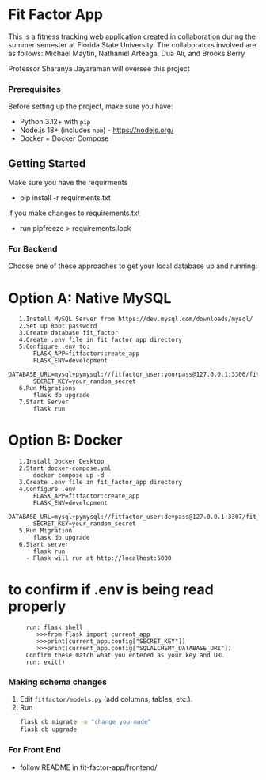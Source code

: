 # Fit Factor App
This is a fitness tracking web application created in collaboration during the summer semester at Florida State University. The collaborators involved are as follows: Michael Maytin, Nathaniel Arteaga, Dua Ali, and Brooks Berry

Professor Sharanya Jayaraman will oversee this project


### Prerequisites
Before setting up the project, make sure you have:

- Python 3.12+ with `pip`
- Node.js 18+ (includes `npm`) - https://nodejs.org/
- Docker + Docker Compose



## Getting Started
Make sure you have the requirments
- pip install -r requirments.txt

if you make changes to  requirements.txt
  - run pipfreeze > requirements.lock


### For Backend
Choose one of these approaches to get your local database up and running:

   # Option A: Native MySQL 
       1.Install MySQL Server from https://dev.mysql.com/downloads/mysql/
       2.Set up Root password
       3.Create database fit_factor
       4.Create .env file in fit_factor_app directory
       5.Configure .env to:
           FLASK_APP=fitfactor:create_app
           FLASK_ENV=development
           DATABASE_URL=mysql+pymysql://fitfactor_user:yourpass@127.0.0.1:3306/fit_factor
           SECRET_KEY=your_random_secret
       6.Run Migrations
           flask db upgrade
       7.Start Server
           flask run

   # Option B: Docker 
       1.Install Docker Desktop
       2.Start docker-compose.yml
           docker compose up -d
       3.Create .env file in fit_factor_app directory
       4.Configure .env
           FLASK_APP=fitfactor:create_app
           FLASK_ENV=development
           DATABASE_URL=mysql+pymysql://fitfactor_user:devpass@127.0.0.1:3307/fit_factor
           SECRET_KEY=your_random_secret
       5.Run Migration
           flask db upgrade
       6.Start server
           flask run
         - Flask will run at http://localhost:5000

   # to confirm if .env is being read properly
         run: flask shell
            >>>from flask import current_app
            >>>print(current_app.config["SECRET_KEY"])
            >>>print(current_app.config["SQLALCHEMY_DATABASE_URI"])
         Confirm these match what you entered as your key and URL
         run: exit()
   


### Making schema changes

1. Edit `fitfactor/models.py` (add columns, tables, etc.).
2. Run  
   ```bash
   flask db migrate -m "change you made"
   flask db upgrade


### For Front End
- follow README in fit-factor-app/frontend/